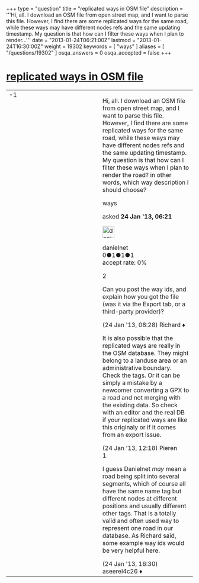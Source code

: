 +++
type = "question"
title = "replicated ways in OSM file"
description = '''Hi, all. I download an OSM file from open street map, and I want to parse this file. However, I find there are some replicated ways for the same road, while these ways may have different nodes refs and the same updating timestamp. My question is that how can I filter these ways when I plan to render...'''
date = "2013-01-24T06:21:00Z"
lastmod = "2013-01-24T16:30:00Z"
weight = 19302
keywords = [ "ways" ]
aliases = [ "/questions/19302" ]
osqa_answers = 0
osqa_accepted = false
+++

<div class="headNormal">

# [replicated ways in OSM file](/questions/19302/replicated-ways-in-osm-file)

</div>

<div id="main-body">

<div id="askform">

<table id="question-table" style="width:100%;">
<colgroup>
<col style="width: 50%" />
<col style="width: 50%" />
</colgroup>
<tbody>
<tr>
<td style="width: 30px; vertical-align: top"><div class="vote-buttons">
<span id="post-19302-upvote" class="ajax-command post-vote up" rel="nofollow" title="I like this post (click again to cancel)"> </span>
<div id="post-19302-score" class="post-score" title="current number of votes">
-1
</div>
<span id="post-19302-downvote" class="ajax-command post-vote down" rel="nofollow" title="I dont like this post (click again to cancel)"> </span> <span id="favorite-mark" class="ajax-command favorite-mark" rel="nofollow" title="mark/unmark this question as favorite (click again to cancel)"> </span>
<div id="favorite-count" class="favorite-count">
&#10;</div>
</div></td>
<td><div id="item-right">
<div class="question-body">
<p>Hi, all. I download an OSM file from open street map, and I want to parse this file. However, I find there are some replicated ways for the same road, while these ways may have different nodes refs and the same updating timestamp. My question is that how can I filter these ways when I plan to render the road? in other words, which way description I should choose?</p>
</div>
<div id="question-tags" class="tags-container tags">
<span class="post-tag tag-link-ways" rel="tag" title="see questions tagged &#39;ways&#39;">ways</span>
</div>
<div id="question-controls" class="post-controls">
&#10;</div>
<div class="post-update-info-container">
<div class="post-update-info post-update-info-user">
<p>asked <strong>24 Jan '13, 06:21</strong></p>
<img src="https://secure.gravatar.com/avatar/f0829cb503607286dc4f88b2ddfffbac?s=32&amp;d=identicon&amp;r=g" class="gravatar" width="32" height="32" alt="danielnet&#39;s gravatar image" />
<p><span>danielnet</span><br />
<span class="score" title="0 reputation points">0</span><span title="1 badges"><span class="badge1">●</span><span class="badgecount">1</span></span><span title="1 badges"><span class="silver">●</span><span class="badgecount">1</span></span><span title="1 badges"><span class="bronze">●</span><span class="badgecount">1</span></span><br />
<span class="accept_rate" title="Rate of the user&#39;s accepted answers">accept rate:</span> <span title="danielnet has no accepted answers">0%</span></p>
</div>
</div>
<div id="comments-container-19302" class="comments-container">
<span id="19305"></span>
<div id="comment-19305" class="comment">
<div id="post-19305-score" class="comment-score">
2
</div>
<div class="comment-text">
<p>Can you post the way ids, and explain how you got the file (was it via the Export tab, or a third-party provider)?</p>
</div>
<div id="comment-19305-info" class="comment-info">
<span class="comment-age">(24 Jan '13, 08:28)</span> <span class="comment-user userinfo">Richard ♦</span>
</div>
</div>
<span id="19310"></span>
<div id="comment-19310" class="comment">
<div id="post-19310-score" class="comment-score">
&#10;</div>
<div class="comment-text">
<p>It is also possible that the replicated ways are really in the OSM database. They might belong to a landuse area or an administrative boundary. Check the tags. Or it can be simply a mistake by a newcomer converting a GPX to a road and not merging with the existing data. So check with an editor and the real DB if your replicated ways are like this originaly or if it comes from an export issue.</p>
</div>
<div id="comment-19310-info" class="comment-info">
<span class="comment-age">(24 Jan '13, 12:18)</span> <span class="comment-user userinfo">Pieren</span>
</div>
</div>
<span id="19321"></span>
<div id="comment-19321" class="comment">
<div id="post-19321-score" class="comment-score">
1
</div>
<div class="comment-text">
<p>I guess Danielnet <em>may</em> mean a road being split into several segments, which of course all have the same name tag but different nodes at different positions and usually different other tags. That is a totally valid and often used way to represent one road in our database. As Richard said, some example way ids would be very helpful here.</p>
</div>
<div id="comment-19321-info" class="comment-info">
<span class="comment-age">(24 Jan '13, 16:30)</span> <span class="comment-user userinfo">aseerel4c26 ♦</span>
</div>
</div>
</div>
<div id="comment-tools-19302" class="comment-tools">
&#10;</div>
<div class="clear">
&#10;</div>
<div id="comment-19302-form-container" class="comment-form-container">
&#10;</div>
<div class="clear">
&#10;</div>
</div></td>
</tr>
</tbody>
</table>

</div>

</div>

